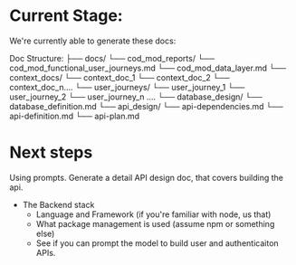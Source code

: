 # Current Stage:

We're currently able to generate these docs:

Doc Structure:
├── docs/
   └── cod_mod_reports/
      └── cod_mod_functional_user_journeys.md
      └── cod_mod_data_layer.md
   └── context_docs/
      └── context_doc_1
      └── context_doc_2
      └── context_doc_n....
   └── user_journeys/
      └── user_journey_1
      └── user_journey_2
      └── user_journey_n ....
   └── database_design/
      └── database_definition.md
   └── api_design/
      └── api-dependencies.md
      └── api-definition.md
      └── api-plan.md

# Next steps

Using prompts. Generate a detail API design doc, that covers building the api.

* The Backend stack
  * Language and Framework (if you're familiar with node, us that)
  * What package management is used (assume npm or something else)
  * See if you can prompt the model to build user and authenticaiton APIs.
  

